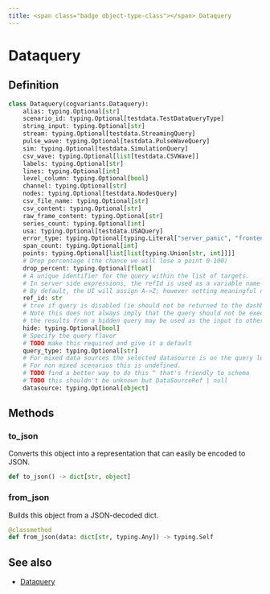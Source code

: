 ```yaml
---
title: <span class="badge object-type-class"></span> Dataquery
---
```

# <span class="badge object-type-class"></span> Dataquery

## Definition

```python
class Dataquery(cogvariants.Dataquery):
    alias: typing.Optional[str]
    scenario_id: typing.Optional[testdata.TestDataQueryType]
    string_input: typing.Optional[str]
    stream: typing.Optional[testdata.StreamingQuery]
    pulse_wave: typing.Optional[testdata.PulseWaveQuery]
    sim: typing.Optional[testdata.SimulationQuery]
    csv_wave: typing.Optional[list[testdata.CSVWave]]
    labels: typing.Optional[str]
    lines: typing.Optional[int]
    level_column: typing.Optional[bool]
    channel: typing.Optional[str]
    nodes: typing.Optional[testdata.NodesQuery]
    csv_file_name: typing.Optional[str]
    csv_content: typing.Optional[str]
    raw_frame_content: typing.Optional[str]
    series_count: typing.Optional[int]
    usa: typing.Optional[testdata.USAQuery]
    error_type: typing.Optional[typing.Literal["server_panic", "frontend_exception", "frontend_observable"]]
    span_count: typing.Optional[int]
    points: typing.Optional[list[list[typing.Union[str, int]]]]
    # Drop percentage (the chance we will lose a point 0-100)
    drop_percent: typing.Optional[float]
    # A unique identifier for the query within the list of targets.
    # In server side expressions, the refId is used as a variable name to identify results.
    # By default, the UI will assign A->Z; however setting meaningful names may be useful.
    ref_id: str
    # true if query is disabled (ie should not be returned to the dashboard)
    # Note this does not always imply that the query should not be executed since
    # the results from a hidden query may be used as the input to other queries (SSE etc)
    hide: typing.Optional[bool]
    # Specify the query flavor
    # TODO make this required and give it a default
    query_type: typing.Optional[str]
    # For mixed data sources the selected datasource is on the query level.
    # For non mixed scenarios this is undefined.
    # TODO find a better way to do this ^ that's friendly to schema
    # TODO this shouldn't be unknown but DataSourceRef | null
    datasource: typing.Optional[object]
```
## Methods

### <span class="badge object-method"></span> to_json

Converts this object into a representation that can easily be encoded to JSON.

```python
def to_json() -> dict[str, object]
```

### <span class="badge object-method"></span> from_json

Builds this object from a JSON-decoded dict.

```python
@classmethod
def from_json(data: dict[str, typing.Any]) -> typing.Self
```

## See also

 * <span class="badge builder"></span> [Dataquery](./builder-Dataquery.md)

